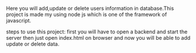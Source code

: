Here you will add,update or delete users information in database.This project is made my using node js which is one of the framework of javascript.

steps to use this project:
first you will have to open a backend and start the server
then just open index.html on browser and now you will be able to add update or delete data.
